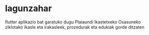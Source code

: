 # lagunzahar
<p>flutter aplikazio bat garatuko dugu Plaiaundi Ikastetxeko Osasuneko ziklotako ikasle eta irakasleek, prozedurak eta edukiak gorde ditzaten<p>
